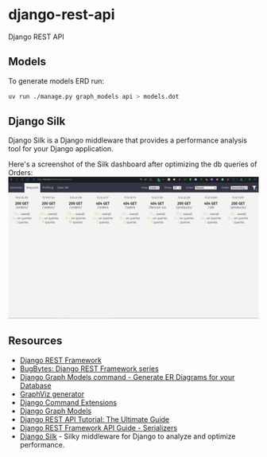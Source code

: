 # django-rest-api
Django REST API 

## Models

To generate models ERD run:

```bash
uv run ./manage.py graph_models api > models.dot
```

## Django Silk

Django Silk is a Django middleware that provides a performance analysis tool for your Django application.

Here's a screenshot of the Silk dashboard after optimizing the db queries of Orders:
![Django Silk](./docs/silk-db-queries-optimization.png)

## Resources

- [Django REST Framework](https://www.django-rest-framework.org/tutorial/quickstart/)
- [BugBytes: Django REST Framework series](https://www.youtube.com/playlist?list=PL-2EBeDYMIbSXhV8FMC1hVD32Fi6e4l2u)
- [Django Graph Models command - Generate ER Diagrams for your Database](https://youtu.be/qzrE7cfc_3Q)
- [GraphViz generator](https://dreampuf.github.io/GraphvizOnline/)
- [Django Command Extensions](https://django-extensions.readthedocs.io/en/latest/command_extensions.html)
- [Django Graph Models](https://django-extensions.readthedocs.io/en/latest/graph_models.html)
- [ Django REST API Tutorial: The Ultimate Guide](https://www.moesif.com/blog/technical/api-development/Django-REST-API-Tutorial/)
- [Django REST Framework API Guide - Serializers](https://www.django-rest-framework.org/api-guide/serializers/)
- [Django Silk](https://github.com/jazzband/django-silk) - Silky middleware for Django to analyze and optimize performance.

